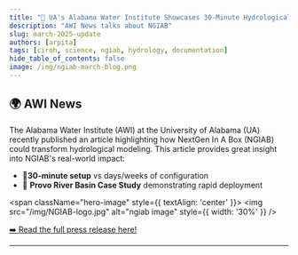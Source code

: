 ```yaml
---
title: "🌟 UA's Alabama Water Institute Showcases 30-Minute Hydrological Modeling Revolution🌟"
description: "AWI News talks about NGIAB"
slug: march-2025-update
authors: [arpita]
tags: [ciroh, science, ngiab, hydrology, documentation]
hide_table_of_contents: false
image: /img/ngiab-march-blog.png
---
```


## 🌍 AWI News

The Alabama Water Institute (AWI) at the University of Alabama (UA) recently published an article highlighting how NextGen In A Box (NGIAB) could transform hydrological modeling. This article provides great insight into NGIAB's real-world impact:

- 🚀**30-minute setup** vs days/weeks of configuration
- 📖 **Provo River Basin Case Study** demonstrating rapid deployment

<span className="hero-image" style={{ textAlign: 'center' }}>
        <img src="/img/NGIAB-logo.jpg" alt="ngiab image" style={{ width: '30%' }} />
</span>

[➡️ Read the full press release here!](https://awi.ua.edu/news/nextgen-in-a-box-ngiab-revolutionizing-hydrological-modeling-with-a-30-minute-setup/)

---



